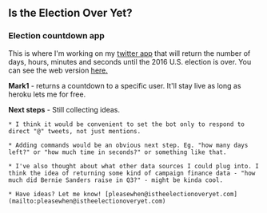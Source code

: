 <h2>Is the Election Over Yet?</h2>

<h3>Election countdown app</h3>

This is where I'm working on my [twitter app](http://www.twitter.com/isitoveryet2016) that will return the number of days, hours, minutes and seconds until the 2016 U.S. election is over. You can see the web version [here.](http://www.istheelectionoveryet.com)

<b>Mark1</b> - returns a countdown to a specific user. It'll stay live as long as heroku lets me for free.

<b>Next steps</b> - Still collecting ideas. 
	
	* I think it would be convenient to set the bot only to respond to direct "@" tweets, not just mentions.

	* Adding commands would be an obvious next step. Eg. "how many days left?" or "how much time in seconds?" or something like that. 

	* I've also thought about what other data sources I could plug into. I think the idea of returning some kind of campaign finance data - "how much did Bernie Sanders raise in Q3?" - might be kinda cool.

	* Have ideas? Let me know! [pleasewhen@istheelectionoveryet.com](mailto:pleasewhen@istheelectionoveryet.com)
	